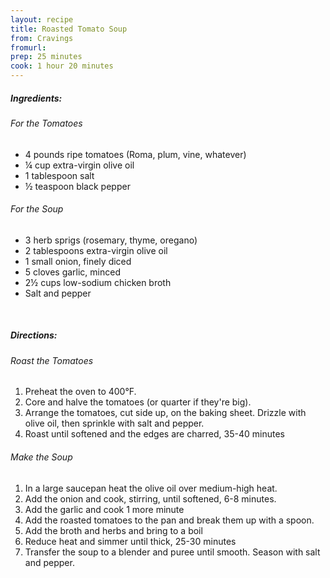 ```yaml
---
layout: recipe
title: Roasted Tomato Soup
from: Cravings
fromurl: 
prep: 25 minutes
cook: 1 hour 20 minutes
---
```


##### Ingredients:

###### For the Tomatoes

* 4 pounds ripe tomatoes (Roma, plum, vine, whatever)
* ¼ cup extra-virgin olive oil
* 1 tablespoon salt
* ½ teaspoon black pepper

###### For the Soup

* 3 herb sprigs (rosemary, thyme, oregano)
* 2 tablespoons extra-virgin olive oil
* 1 small onion, finely diced
* 5 cloves garlic, minced
* 2½ cups low-sodium chicken broth
* Salt and pepper

<br>

##### Directions:

###### Roast the Tomatoes

1. Preheat the oven to 400°F. 
2. Core and halve the tomatoes (or quarter if they're big). 
3. Arrange the tomatoes, cut side up, on the baking sheet. Drizzle with olive oil, then sprinkle with salt and pepper.
4. Roast until softened and the edges are charred, 35-40 minutes

###### Make the Soup

1. In a large saucepan heat the olive oil over medium-high heat.
2. Add the onion and cook, stirring, until softened, 6-8 minutes.
3. Add the garlic and cook 1 more minute
4. Add the roasted tomatoes to the pan and break them up with a spoon.
5. Add the broth and herbs and bring to a boil
6. Reduce heat and simmer until thick, 25-30 minutes
7. Transfer the soup to a blender and puree until smooth. Season with salt and pepper.
